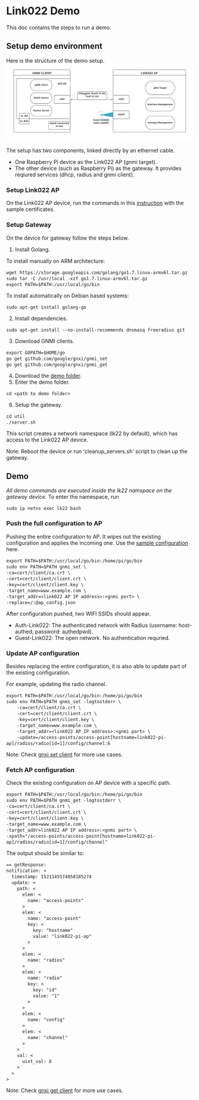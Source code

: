 # Link022 Demo
This doc contains the steps to run a demo.

## Setup demo environment
Here is the structure of the demo setup.
![alt text](./Link022_diagrams-demo.png "Demo setup architecture")

The setup has two components, linked directly by an ethernet cable.
  - One Raspberry Pi device as the Link022 AP (gnmi target).
  - The other device (such as Raspberry Pi) as the gateway. It provides reqiured services (dhcp, radius and gnmi client).

### Setup Link022 AP
On the Link022 AP device, run the commands in this [instruction](../agent/README.md) with the sample certificates.

### Setup Gateway
On the device for gateway follow the steps below.
1. Install Golang.

To install manually on ARM architecture:
```
wget https://storage.googleapis.com/golang/go1.7.linux-armv6l.tar.gz
sudo tar -C /usr/local -xzf go1.7.linux-armv6l.tar.gz
export PATH=$PATH:/usr/local/go/bin
```
To install automatically on Debian based systems:
```
sudo apt-get install golang-go
```
2. Install dependencies.
``` 
sudo apt-get install --no-install-recommends dnsmasq freeradius git
```
3. Download GNMI clients.
```
export GOPATH=$HOME/go
go get github.com/google/gnxi/gnmi_set
go get github.com/google/gnxi/gnmi_get
```
4. Download the [demo folder](./).
5. Enter the demo folder.
```
cd <path to demo folder>
```
6. Setup the gateway.
```
cd util
./server.sh
```
This script creates a network namespace (lk22 by default), which has access to the Link022 AP device.

Note: Reboot the device or run 'cleanup_servers.sh' script to clean up the gateway.

## Demo
*All demo commands are executed inside the lk22 namspace on the gateway device.*
To enter the namespace, run
```
sudo ip netns exec lk22 bash
```

### Push the full configuration to AP
Pushing the entire configuration to AP. It wipes out the existing configuration and applies the incoming one.
Use the [sample configuration](./ap_config.json) here.
```
export PATH=$PATH:/usr/local/go/bin:/home/pi/go/bin
sudo env PATH=$PATH gnmi_set \
-ca=cert/client/ca.crt \
-cert=cert/client/client.crt \
-key=cert/client/client.key \
-target_name=www.example.com \
-target_addr=<link022 AP IP address>:<gnmi port> \
-replace=/:@ap_config.json
```
After configuration pushed, two WIFI SSIDs should appear.
  - Auth-Link022: The authenticated network with Radius (username: host-authed, password: authedpwd).
  - Guest-Link022: The open network. No authentication requried.

### Update AP configuration
Besides replacing the entire configuration, it is also able to update part of the existing configuration.

For example, updating the radio channel.
```
export PATH=$PATH:/usr/local/go/bin:/home/pi/go/bin
sudo env PATH=$PATH gnmi_set -logtostderr \
	-ca=cert/client/ca.crt \
	-cert=cert/client/client.crt \
	-key=cert/client/client.key \
	-target_name=www.example.com \
	-target_addr=<link022 AP IP address>:<gnmi port> \
	-update=/access-points/access-point[hostname=link022-pi-ap]/radios/radio[id=1]/config/channel:6
```

Note: Check [gnxi set client](https://github.com/google/gnxi/tree/master/gnmi_set) for more use cases.
### Fetch AP configuration
Check the existing configuration on AP device with a specific path.
```
export PATH=$PATH:/usr/local/go/bin:/home/pi/go/bin
sudo env PATH=$PATH gnmi_get -logtostderr \
-ca=cert/client/ca.crt \
-cert=cert/client/client.crt \
-key=cert/client/client.key \
-target_name=www.example.com \
-target_addr=link022 AP IP address>:<gnmi port> \
-xpath="/access-points/access-point[hostname=link022-pi-ap]/radios/radio[id=1]/config/channel"
```
The output should be similar to:
```
== getResponse:
notification: <
  timestamp: 1521145574058185274
  update: <
    path: <
      elem: <
        name: "access-points"
      >
      elem: <
        name: "access-point"
        key: <
          key: "hostname"
          value: "link022-pi-ap"
        >
      >
      elem: <
        name: "radios"
      >
      elem: <
        name: "radio"
        key: <
          key: "id"
          value: "1"
        >
      >
      elem: <
        name: "config"
      >
      elem: <
        name: "channel"
      >
    >
    val: <
      uint_val: 8
    >
  >
>
```
Note: Check [gnxi get client](https://github.com/google/gnxi/tree/master/gnmi_get) for more use cases.
